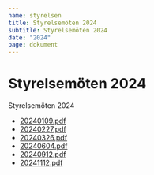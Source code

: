 ```yaml
---
name: styrelsen
title: Styrelsemöten 2024
subtitle: Styrelsemöten 2024
date: "2024"
page: dokument
---
```


# Styrelsemöten 2024

Styrelsemöten 2024

- <a href="./assets/files/styrelsemoten-2024/20240109.pdf" target="_blank">20240109.pdf</a>
- <a href="./assets/files/styrelsemoten-2024/20240227.pdf" target="_blank">20240227.pdf</a>
- <a href="./assets/files/styrelsemoten-2024/20240326.pdf" target="_blank">20240326.pdf</a>
- <a href="./assets/files/styrelsemoten-2024/20240604.pdf" target="_blank">20240604.pdf</a>
- <a href="./assets/files/styrelsemoten-2024/20240912.pdf" target="_blank">20240912.pdf</a>
- <a href="./assets/files/styrelsemoten-2024/20241112.pdf" target="_blank">20241112.pdf</a>
